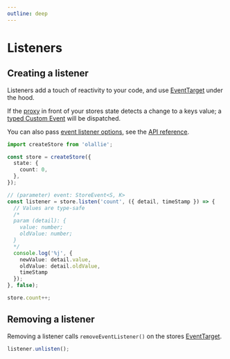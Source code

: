 ```yaml
---
outline: deep
---
```

# Listeners

## Creating a listener

Listeners add a touch of reactivity to your code, and use [EventTarget](https://developer.mozilla.org/en-US/docs/Web/API/EventTarget) under the hood.

If the [proxy](https://developer.mozilla.org/en-US/docs/Web/JavaScript/Reference/Global_Objects/Proxy) in front of your stores state detects a change to a keys value; a [typed Custom Event](./api-reference.md#storeevent) will be dispatched.

You can also pass [event listener options](https://developer.mozilla.org/en-US/docs/Web/API/EventTarget/addEventListener#options), see the [API reference](./api-reference.md#listen).

```typescript
import createStore from 'olallie';

const store = createStore({
  state: {
    count: 0,
  },
});

// (parameter) event: StoreEvent<S, K>
const listener = store.listen('count', ({ detail, timeStamp }) => {
  // Values are type-safe
  /*
  param (detail): {
    value: number;
    oldValue: number;
  }
  */
  console.log('%j', {
    newValue: detail.value,
    oldValue: detail.oldValue,
    timeStamp
  });
}, false);

store.count++;
```

## Removing a listener

Removing a listener calls `removeEventListener()` on the stores [EventTarget](https://developer.mozilla.org/en-US/docs/Web/API/EventTarget).

```typescript
listener.unlisten();
```